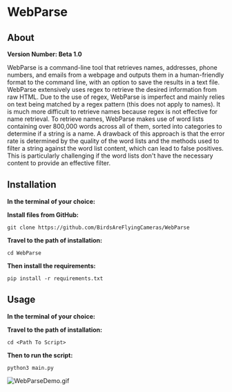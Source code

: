 # WebParse

## About

**Version Number: Beta 1.0**

WebParse is a command-line tool that retrieves names, addresses, phone numbers, and emails from a webpage and outputs
them in a human-friendly format to the command line, with an option to save the results in a text file.
WebParse extensively uses regex to retrieve the desired information from raw HTML. Due to the use of regex,
WebParse is imperfect and mainly relies on text being matched by a regex pattern (this does not apply to names).
It is much more difficult to retrieve names because regex is not effective for name retrieval. To retrieve names,
WebParse makes use of word lists containing over 800,000 words across all of them, sorted into categories to determine
if a string is a name. A drawback of this approach is that the error rate is determined by the quality of the word lists
and the methods used to filter a string against the word list content, which can lead to false positives.
This is particularly challenging if the word lists don't have the necessary content to provide an effective filter.



## Installation

**In the terminal of your choice:**

**Install files from GitHub:**

    git clone https://github.com/BirdsAreFlyingCameras/WebParse

**Travel to the path of installation:**

    cd WebParse

**Then install the requirements:**

    pip install -r requirements.txt


## Usage

**In the terminal of your choice:**

**Travel to the path of installation:**

    cd <Path To Script>

**Then to run the script:**

    python3 main.py

![WebParseDemo.gif](images%2FWebParseDemo.gif)

